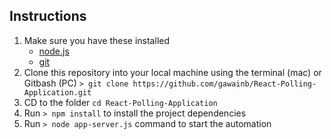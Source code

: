 ## Instructions

1. Make sure you have these installed
	- [node.js](http://nodejs.org/)
	- [git](http://git-scm.com/)
2. Clone this repository into your local machine using the terminal (mac) or Gitbash (PC) `> git clone https://github.com/gawainb/React-Polling-Application.git`
3. CD to the folder `cd React-Polling-Application`
4. Run `> npm install` to install the project dependencies
5. Run `> node app-server.js` command to start the automation
